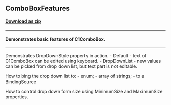 ## ComboBoxFeatures
#### [Download as zip](https://minhaskamal.github.io/DownGit/#/home?url=https://github.com/GrapeCity/ComponentOne-WinForms-Samples/tree/master/NetFramework\Input\CS\ComboBoxFeatures)
____
#### Demonstrates basic features of C1ComboBox. 
____
Demonstrates DropDownStyle property in action. - Default - text of C1ComboBox can be edited using keyboard. - DropDownList - new values can be picked from drop down list, but text part is not editable. 

How to bing the drop down list to: - enum; - array of strings; - to a BindingSource 

How to control drop down form size using MinimumSize and MaximumSize properties. 